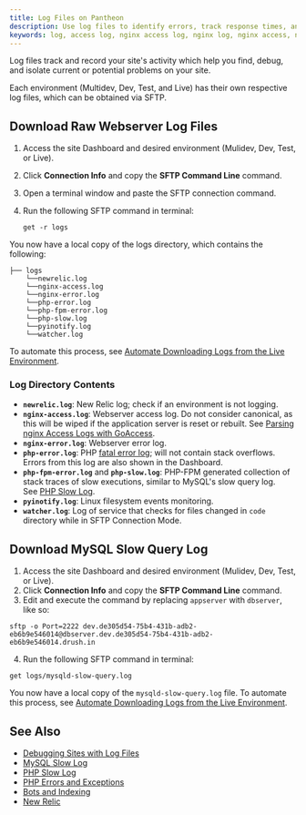 ```yaml
---
title: Log Files on Pantheon  
description: Use log files to identify errors, track response times, analyze visitors and more on your WordPress or Drupal site.
keywords: log, access log, nginx access log, nginx log, nginx access, nginx error, nginx error log, php error, php error log, php fpm error, php fpm, php error, php slow, php slow log, pyinofity log, pyinofity, watcher log, watcher
---
```

Log files track and record your site's activity which help you find, debug, and isolate current or potential problems on your site.

Each environment (Multidev, Dev, Test, and Live) has their own respective log files, which can be obtained via SFTP.

## Download Raw Webserver Log Files
1. Access the site Dashboard and desired environment (Mulidev, Dev, Test, or Live).
2. Click **Connection Info** and copy the **SFTP Command Line** command.
3. Open a terminal window and paste the SFTP connection command.
4. Run the following SFTP command in terminal:

   ```nohighlight
   get -r logs
   ```

You now have a local copy of the logs directory, which contains the following:
```nohighlight
├── logs
    └──newrelic.log
    └──nginx-access.log
    └──nginx-error.log
    └──php-error.log
    └──php-fpm-error.log
    └──php-slow.log
    └──pyinotify.log
    └──watcher.log
```
To automate this process, see [Automate Downloading Logs from the Live Environment](/docs/download-logs/).
### Log Directory Contents
- **`newrelic.log`**: New Relic log; check if an environment is not logging.
- **`nginx-access.log`**: Webserver access log. Do not consider canonical, as this will be wiped if the application server is reset or rebuilt. See [Parsing nginx Access Logs with GoAccess](/docs/nginx-access-log).
- **`nginx-error.log`**: Webserver error log.
- **`php-error.log`**: PHP [fatal error log](http://php.net/manual/en/book.errorfunc.php); will not contain stack overflows. Errors from this log are also shown in the Dashboard.
- **`php-fpm-error.log`** and **`php-slow.log`**: PHP-FPM generated collection of stack traces of slow executions, similar to MySQL's slow query log. See [PHP Slow Log](/docs/php-slow-log).
- **`pyinotify.log`**: Linux filesystem events monitoring.
- **`watcher.log`**: Log of service that checks for files changed in `code` directory while in SFTP Connection Mode.

## Download MySQL Slow Query Log
1. Access the site Dashboard and desired environment (Mulidev, Dev, Test, or Live).
2. Click **Connection Info** and copy the **SFTP Command Line** command.
3. Edit and execute the command by replacing `appserver` with `dbserver`, like so:

 ```nohighlight
 sftp -o Port=2222 dev.de305d54-75b4-431b-adb2-eb6b9e546014@dbserver.dev.de305d54-75b4-431b-adb2-eb6b9e546014.drush.in
 ```

4. Run the following SFTP command in terminal:
```nohighlight
get logs/mysqld-slow-query.log
```
You now have a local copy of the `mysqld-slow-query.log` file. To automate this process, see [Automate Downloading Logs from the Live Environment](/docs/download-logs/).

## See Also
- [Debugging Sites with Log Files](/docs/debug-log-files)
- [MySQL Slow Log](/docs/mysql-slow-log/)
- [PHP Slow Log](/docs/php-slow-log/)
- [PHP Errors and Exceptions](/docs/php-errors/)
- [Bots and Indexing](/docs/bots-and-indexing/)
- [New Relic](/docs/newrelic)
